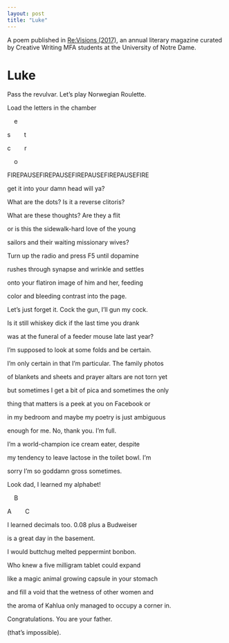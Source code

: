 ```yaml
---
layout: post
title: "Luke"
---
```


A poem published in [Re:Visions (2017)](https://issuu.com/nd_mfa_creative_writing/docs/revisions2017), an annual literary magazine curated by Creative Writing MFA students at the University of Notre Dame.

# Luke 

Pass the revulvar. Let’s play Norwegian Roulette.

Load the letters in the chamber


&nbsp;&nbsp;&nbsp;&nbsp;e

s&nbsp;&nbsp;&nbsp;&nbsp;&nbsp;&nbsp;&nbsp;&nbsp;t

c&nbsp;&nbsp;&nbsp;&nbsp;&nbsp;&nbsp;&nbsp;&nbsp;r

&nbsp;&nbsp;&nbsp;&nbsp;o


FIREPAUSEFIREPAUSEFIREPAUSEFIREPAUSEFIRE

get it into your damn head will ya?

What are the dots? Is it a reverse clitoris?

What are these thoughts? Are they a flit

or is this the sidewalk-hard love of the young

sailors and their waiting missionary wives?

Turn up the radio and press F5 until dopamine

rushes through synapse and wrinkle and settles

onto your flatiron image of him and her, feeding

color and bleeding contrast into the page.

Let’s just forget it. Cock the gun, I’ll gun my cock.
<br>

Is it still whiskey dick if the last time you drank

was at the funeral of a feeder mouse late last year?

I’m supposed to look at some folds and be certain.

I’m only certain in that I’m particular. The family photos

of blankets and sheets and prayer altars are not torn yet

but sometimes I get a bit of pica and sometimes the only

thing that matters is a peek at you on Facebook or

in my bedroom and maybe my poetry is just ambiguous

enough for me. No, thank you. I’m full.
<br>

I’m a world-champion ice cream eater, despite

my tendency to leave lactose in the toilet bowl. I’m

sorry I’m so goddamn gross sometimes.

Look dad, I learned my alphabet!

&nbsp;&nbsp;&nbsp;&nbsp;B

A&nbsp;&nbsp;&nbsp;&nbsp;&nbsp;&nbsp;&nbsp;&nbsp;C

I learned decimals too. 0.08 plus a Budweiser

is a great day in the basement.

I would buttchug melted peppermint bonbon.
<br>

Who knew a five milligram tablet could expand

like a magic animal growing capsule in your stomach

and fill a void that the wetness of other women and

the aroma of Kahlua only managed to occupy a corner in.

Congratulations. You are your father.

(that’s impossible).


